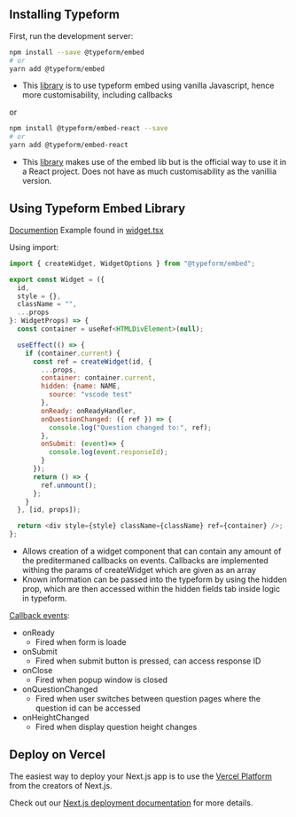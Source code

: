 
## Installing Typeform

First, run the development server:

```bash
npm install --save @typeform/embed
# or
yarn add @typeform/embed
```
- This [library](https://developer.typeform.com/embed/vanilla/) is to use typeform embed using vanilla Javascript, hence more customisability, including callbacks

or

```bash
npm install @typeform/embed-react --save
# or
yarn add @typeform/embed-react
```
- This [library](https://developer.typeform.com/embed/react/) makes use of the embed lib but is the official way to use it in a React project. Does not have as much customisability as the vanillia version.


## Using Typeform Embed Library
[Documention](https://developer.typeform.com/embed/vanilla/)
Example found in [widget.tsx](https://github.com/Keesh-style/typeform-poc/blob/main/components/typeform/widget.tsx)

Using import:
```javascript
import { createWidget, WidgetOptions } from "@typeform/embed";
```

```javascript
export const Widget = ({
  id,
  style = {},
  className = "",
  ...props
}: WidgetProps) => {
  const container = useRef<HTMLDivElement>(null);

  useEffect(() => {
    if (container.current) {
      const ref = createWidget(id, {
        ...props,
        container: container.current,
        hidden: {name: NAME,
          source: "vscode test"
        },
        onReady: onReadyHandler,
        onQuestionChanged: ({ ref }) => {
          console.log("Question changed to:", ref);
        },
        onSubmit: (event)=> {
          console.log(event.responseId);
        }
      });
      return () => {
        ref.unmount();
      };
    }
  }, [id, props]);

  return <div style={style} className={className} ref={container} />;
};
```
- Allows creation of a widget component that can contain any amount of the preditermaned callbacks on events. Callbacks are implemented withing the params of createWidget which are given as an array
- Known information can be passed into the typeform by using the hidden prop, which are then accessed within the hidden fields tab inside logic in typeform.

[Callback events](https://developer.typeform.com/embed/callbacks/):
- onReady
    - Fired when form is loade
- onSubmit
    - Fired when submit button is pressed, can access response ID
- onClose
    - Fired when popup window is closed
- onQuestionChanged
    - Fired when user switches between question pages where the question id can be accessed
- onHeightChanged
    - Fired when display question height changes

## Deploy on Vercel

The easiest way to deploy your Next.js app is to use the [Vercel Platform](https://vercel.com/new?utm_medium=default-template&filter=next.js&utm_source=create-next-app&utm_campaign=create-next-app-readme) from the creators of Next.js.

Check out our [Next.js deployment documentation](https://nextjs.org/docs/deployment) for more details.
